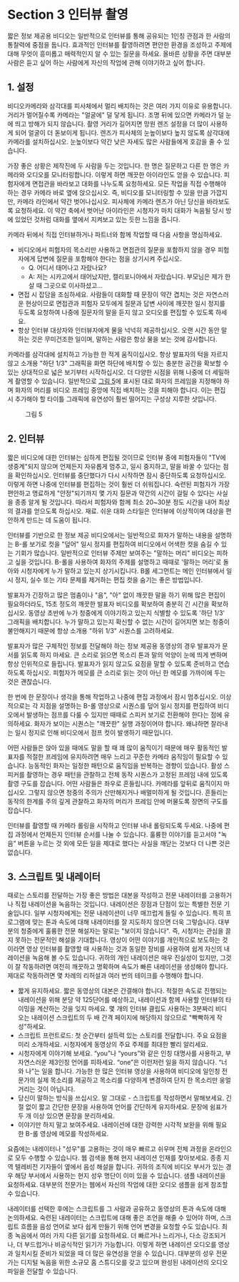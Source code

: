 # Section 3 인터뷰 촬영

짧은 정보 제공용 비디오는 일반적으로 인터뷰를 통해 공유되는 1인칭 관점과 한 사람의 통찰력에 중점을 둡니다. 효과적인 인터뷰를 촬영하려면 편안한 환경을 조성하고 주제에 대해 무엇이 흥미롭고 매력적인지 알 수 있는 질문을 하세요. 올바른 상황을 주면 대부분 사람은 듣고 싶어 하는 사람에게 자신의 작업에 관해 이야기하고 싶어 합니다.

## 1. 설정

비디오카메라와 삼각대를 피사체에서 멀리 배치하는 것은 여러 가지 이유로 유용합니다. 거리가 멀어질수록 카메라는 "얼굴에" 덜 닿게 됩니다. 조명 뒤에 있으면 카메라가 덜 눈에 띄고 방해가 되지 않습니다. 촬영 거리가 길어지면 망원 렌즈 설정을 더 많이 사용하게 되어 얼굴이 더 돋보이게 됩니다. 렌즈가 피사체의 눈높이보다 높지 않도록 삼각대에 카메라를 설치하십시오. 눈높이보다 약간 낮은 자세도 많은 사람들에게 호감을 줄 수 있습니다.

가장 좋은 상황은 제작진에 두 사람을 두는 것입니다. 한 명은 질문하고 다른 한 명은 카메라와 오디오를 모니터링합니다. 이렇게 하면 깨끗한 아이라인도 얻을 수 있습니다. 피험자에게 면접관을 바라보고 대화를 나누도록 요청하세요. 모든 작업을 직접 수행해야 하는 경우 카메라 바로 옆에 앉으십시오. 즉, 비디오를 모니터링할 수 있을 만큼 가깝지만, 카메라 라인에서 약간 벗어나십시오. 피사체에 카메라 렌즈가 아닌 당신을 바라보도록 요청하세요. 이 약간 축에서 벗어난 아이라인은 시청자가 마치 대화가 녹음될 당시 방에 있었던 것처럼 대화를 옆에서 지켜보고 있는 듯한 느낌을 줍니다.

카메라 뒤에서 직접 인터뷰하거나 파트너와 함께 작업할 때 다음 사항을 명심하세요.

- 비디오에서 피험자의 목소리만 사용하고 면접관의 질문을 포함하지 않을 경우 피험자에게 답변에 질문을 포함해야 한다는 점을 상기시켜 주십시오.
  - Q. 어디서 태어나고 자랐나요?
  - A: 저는 시카고에서 태어났지만, 캘리포니아에서 자랐습니다. 부모님은 제가 한 살 때 그곳으로 이사하셨고…
- 면접 시 잡담을 조심하세요. 사람들이 대화할 때 문장이 약간 겹치는 것은 자연스러운 현상이므로 면접관과 피험자 모두에게 질문과 답변 사이에 깨끗한 일시 정지를 두도록 요청하여 나중에 질문자의 말을 듣지 않고 오디오를 편집할 수 있도록 하세요.
- 항상 인터뷰 대상자와 인터뷰자에게 물을 넉넉히 제공하십시오. 오랜 시간 동안 말하는 것은 무미건조한 일이며, 말하는 사람은 항상 물을 보는 것에 감사합니다.

카메라를 삼각대에 설치하고 가능한 한 적게 움직이십시오. 항상 발표자의 턱을 자르지 않고 소개용 "하단 1/3" 그래픽을 화면 하단에 배치할 수 있는 충분한 공간을 확보할 수 있는 상대적으로 넓은 보기부터 시작하십시오. 더 다양한 시점을 위해 나중에 더 세밀하게 촬영할 수 있습니다. 일반적으로 <a href="#figure5">그림 5</a>에 표시된 대로 화자의 프레임을 지정해야 하며 화자의 머리를 비디오 프레임 중앙에 직접 배치하는 것을 피해야 합니다. 이는 편집 시 추가해야 할 타이틀 그래픽에 유연성이 훨씬 떨어지는 구성상 지루한 샷입니다.

<figure>
  <img id="figure5" alt="" src="/images/part/12/5.jpg">
  <figcaption>
    그림 5
  </figcaption>
</figure>

## 2. 인터뷰

짧은 비디오에 대한 인터뷰는 심하게 편집될 것이므로 인터뷰 중에 피험자들이 "TV에 생중계"되지 않으며 언제든지 자유롭게 멈추고, 일시 중지하고, 말을 바꿀 수 있다는 점을 확인하십시오. 인터뷰를 중단했다가 다시 시작하면 잠시 중단하도록 요청하십시오. 이렇게 하면 나중에 인터뷰를 편집하는 것이 훨씬 더 쉬워집니다. 숙련된 피험자가 가장 편안하고 명료하게 "안정"되기까지 몇 가지 질문과 약간의 시간이 걸릴 수 있다는 사실을 종종 알게 될 것입니다. 따라서 피험자와 함께 최소 20~30분 정도 시간을 내어 최상의 결과를 얻으도록 하십시오. 재료. 쉬운 대화 스타일은 인터뷰에 이상적이며 대상을 편안하게 만드는 데 도움이 됩니다.

인터뷰를 기반으로 한 정보 제공 비디오에서는 일반적으로 화자가 말하는 내용을 설명하는 B-롤 보기로 컷을 "덮어" 일시 정지를 편집하여 비디오에서 어색한 컷을 숨길 수 있는 기회가 많습니다. 일반적으로 인터뷰 주제만 보여주는 "말하는 머리" 비디오는 피하고 싶을 것입니다. B-롤을 사용하여 화자의 주제를 설명하고 때때로 '말하는 머리'로 돌아와 시청자에게 누가 말하고 있는지 상기시킵니다. B롤 세그먼트는 메인 인터뷰에서 일시 정지, 실수 또는 기타 문제를 제거하는 편집 컷을 숨기는 좋은 방법입니다.

발표자가 긴장하고 많은 멈춤이나 "음", "아" 없이 깨끗한 말을 하기 위해 많은 편집이 필요하더라도, 15초 정도의 깨끗한 발표자 비디오를 확보하여 충분히 긴 시간을 확보하십시오. 동영상 초반에 누가 청중에게 이야기하고 있는지 식별할 수 있도록 '하단 1/3' 그래픽을 배치합니다. 누가 말하고 있는지 확신할 수 없는 시간이 길어지면 보는 청중이 불안해지기 때문에 항상 소개용 "하위 1/3" 시퀀스를 고려하세요.

발표자가 많은 구체적인 정보를 전달해야 하는 정보 제공용 동영상의 경우 발표자가 문서를 읽도록 하지 마세요. 큰 소리로 읽으면 목소리 톤과 말의 억양이 눈에 띄게 변하며 항상 인위적으로 들립니다. 발표자가 읽지 않고도 요점을 말할 수 있도록 준비하고 연습하도록 하십시오. 피험자가 메모를 큰 소리로 읽는 것이 아닌 한 메모를 가까이에 두는 것은 괜찮습니다.

한 번에 한 문장이나 생각을 통해 작업하고 나중에 편집 과정에서 잠시 멈추십시오. 이상적으로는 각 지점을 설명하는 B-롤 영상으로 시퀀스를 덮어 일시 정지를 편집하여 비디오에서 발생하는 점프를 다룰 수 있지만 때때로 스피커 보기로 전환해야 한다는 점에 유의하세요. 화자가 보이는 시퀀스는 "깨끗한" 실행 과정이어야 합니다. 왜냐하면 잘라내는 일시 정지로 인해 비디오에서 점프 컷이 발생하기 때문입니다.

어떤 사람들은 앉아 있을 때에도 말을 할 때 꽤 많이 움직이기 때문에 매우 활동적인 발표자를 적절한 프레임에 유지하려면 매우 느리고 꾸준한 카메라 움직임이 필요할 수 있습니다. 능동적인 화자는 일정한 패턴으로 움직임을 반복하는 경향이 있습니다. 활성 스피커를 촬영하는 경우 패턴을 관찰하고 전체 동작 시퀀스가 ​​고정된 프레임 내에 있도록 촬영 구도를 잡습니다. 어떤 사람들은 좌우로 흔들립니다. 카메라를 앞뒤로 움직이지 마십시오. 그렇지 않으면 청중의 주의가 산만해지거나 배멀미하게 될 것입니다. 흔들리는 동작의 한계를 주의 깊게 관찰하고 화자의 머리가 프레임 안에 머물도록 장면의 구도를 잡습니다.

인터뷰를 촬영할 때 카메라 롤링을 시작하고 인터뷰 내내 롤링되도록 두세요. 나중에 편집 과정에서 언제든지 인터뷰 순서를 나눌 수 있습니다. 훌륭한 이야기를 듣고서야 "녹음" 버튼을 누르는 것 외에 모든 일을 제대로 했다는 사실을 깨닫는 것보다 더 나쁜 것은 없습니다.

## 3. 스크립트 및 내레이터

때로는 스토리를 전달하는 가장 좋은 방법은 대본을 작성하고 전문 내레이터를 고용하거나 직접 내레이션을 녹음하는 것입니다. 내레이션은 장점과 단점이 있는 특별한 전문 기술입니다. 일부 시청자에게는 전문 내레이션이 너무 매끄럽게 들릴 수 있습니다. 특히 프로그램에 맞는 톤과 속도에 대해 내레이터를 잘 지도하지 않으면 더욱 그렇습니다. 대부분의 청중에게 훌륭한 전문 해설자는 말로는 "보이지 않습니다". 즉, 시청자는 관심을 끌지 못하는 전문적인 해설을 기대합니다. 영상이 어떤 이야기를 개인적으로 보도하는 것이라면 영상 인터뷰를 촬영할 때 사용하는 것과 동일한 장비를 사용하여 쉽게 자신의 내레이션을 녹음해 볼 수도 있습니다. 귀하의 개인 내레이션은 매우 진실성이 있지만, 그것이 잘 작동하려면 여전히 깨끗하고 명확하며 속도가 빠른 내레이션을 생성해야 합니다. 제대로 작동하려면 몇 차례의 리허설과 여러 번의 테이크를 수행해야 합니다.

- 짧게 유지하세요. 짧은 동영상의 대본은 간결해야 합니다. 적절한 속도로 진행되는 내레이션을 위해 분당 약 125단어를 예상하고, 내레이션과 함께 사용할 인터뷰의 타이밍을 계산하는 것을 잊지 마세요. 몇 개의 인터뷰 클립도 사용하는 3분짜리 비디오는 내레이션 스크립트의 두 배 간격 페이지에 해당하지 않으므로 "빡빡하게 작성"하세요.
- 스크립트 프런트로드: 첫 순간부터 설득력 있는 스토리를 전달합니다. 주요 요점을 미리 소개하세요. 시청자에게 동영상의 주요 주제를 최대한 빨리 알리세요.
- 시청자에게 이야기해 보세요. “you”나 “yours”와 같은 인칭 대명사를 사용하고, 부자연스러운 제3인칭 언어를 피하세요. “one”은 이런저런 일을 하지 않습니다. “너와 나”는 일을 합니다. 가능한 한 많은 인터뷰 영상을 사용하여 비디오에 일인칭 전문가의 실제 목소리를 제공하고 목소리를 다양하게 변경하여 단지 한 목소리만 웅얼거리는 것이 아닙니다.
- 당신이 말하는 방식을 쓰십시오. 말 그대로 - 스크립트를 작성하면서 말해보세요. 긴 절 없이 짧고 간단한 문장을 사용하여 언어를 간단하게 유지하세요. 문장에 쉼표가 두 개 이상 있으면 문장을 분리하세요.
- 이야기만 하지 말고 보여주세요. 내레이션에 대한 강력한 시각적 보완을 위해 필요한 B-롤 영상에 메모를 작성하세요.

요즘에는 내레이터나 "성우"를 고용하는 것이 매우 빠르고 쉬우며 전체 과정을 온라인으로 모두 수행할 수 있습니다. 웹 검색을 통해 현지 내레이션 인재를 찾아보세요. 종종 지역 텔레비전 기자들이 옆에서 음성 해설을 합니다. 귀하의 조직에 비디오 부서가 있는 경우 해당 부서에서 사용하는 현지 성우 명단이 이미 있을 수 있습니다. 샘플 내레이션을 요청하세요. 대부분의 전문가는 웹에서 자신의 작업에 대한 오디오 샘플을 쉽게 참조할 수 있습니다.

내레이터를 선택한 후에는 스크립트를 그 사람과 공유하고 동영상의 톤과 속도에 대해 논의하세요. 숙련된 내레이터는 스크립트에 대해 좋은 조언을 해줄 수 있어야 하며, 스크립트 흐름을 음성 언어로 보다 쉽게 ​​만들기 위해 언어 변경을 요청할 수도 있습니다. 최종 녹음에서 여러 가지 다른 읽기를 요청하세요. 더 빠르거나 느리거나, 다소 강조되거나, 더 부드럽거나 비공식적인 읽기가 가능합니다. 이렇게 하면 내레이션 오디오를 영상과 일치시킬 준비가 되었을 때 더 많은 유연성을 얻을 수 있습니다. 대부분의 성우 전문가는 디지털 녹음을 위한 소규모 홈 스튜디오를 갖고 있으며 완성된 내레이션의 오디오 파일을 전달할 수 있습니다.
